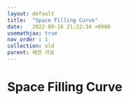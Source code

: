 ```yaml
---
layout: default
title:  "Space Filling Curve"
date:   2022-09-16 21:22:34 +0900
usemathjax: true
nav_order : 1
collection: old
parent: 예전 자료
---
```

# Space Filling Curve

<!-- ## PDF Download -->

<html>
<head>
<meta name="viewport" content="width=device-width, initial-scale=1" />
</head>
<body>
<object data="../old_download/Space_Filling_Curve.pdf" width="750" height="1075" type='application/pdf'></object>
</body>
</html>